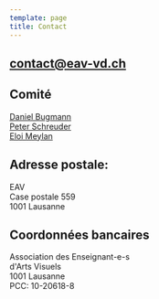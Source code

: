 ```yaml
---
template: page
title: Contact
---
```

## [contact@eav-vd.ch](mailto:contact@eav-vd.ch)

## Comité
[Daniel Bugmann](mailto:daniel.bugmann@eav-vd.ch)  
[Peter Schreuder](mailto:peter.schreuder@vd.educanet2.ch)  
[Eloi Meylan](mailto:eloi.meylan@gmail.com)

## Adresse postale:
EAV\
Case postale 559\
1001 Lausanne

## Coordonnées bancaires
Association des Enseignant-e-s\
d'Arts Visuels\
1001 Lausanne\
PCC: 10-20618-8
